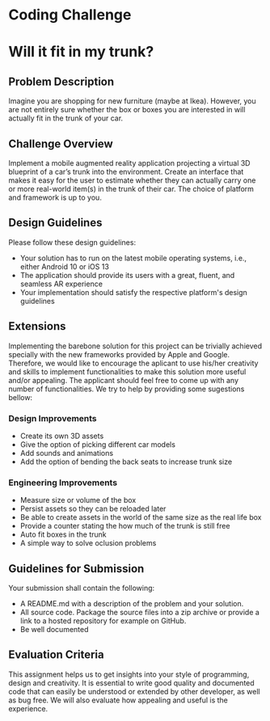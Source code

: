 # Coding Challenge

# Will it fit in my trunk? #

## Problem Description

Imagine you are shopping for new furniture (maybe at Ikea). However, you are not entirely sure whether the box or boxes you are interested in will actually fit in the trunk of your car.

## Challenge Overview

Implement a mobile augmented reality application projecting a virtual 3D blueprint of a car’s trunk into the environment. Create an interface that makes it easy for the user to estimate whether they can actually carry one or more real-world item(s) in the trunk of their car. The choice of platform and framework is up to you.

## Design Guidelines

Please follow these design guidelines:

- Your solution has to run on the latest mobile operating systems, i.e., either Android 10 or iOS 13
- The application should provide its users with a great, fluent, and seamless AR experience
- Your implementation should satisfy the respective platform's design guidelines

## Extensions

Implementing the barebone solution for this project can be trivially achieved specially with the new frameworks provided by Apple and Google. Therefore, we would like to encourage the aplicant to use his/her creativity and skills to implement functionalities to make this solution more useful and/or appealing. The applicant should feel free to come up with any number of functionalities. We try to help by providing some sugestions bellow:

### Design Improvements
* Create its own 3D assets
* Give the option of picking different car models
* Add sounds and animations
* Add the option of bending the back seats to increase trunk size

### Engineering Improvements
* Measure size or volume of the box
* Persist assets so they can be reloaded later
* Be able to create assets in the world of the same size as the real life box
* Provide a counter stating the how much of the trunk is still free
* Auto fit boxes in the trunk
* A simple way to solve oclusion problems

## Guidelines for Submission

Your submission shall contain the following:

- A README.md with a description of the problem and your solution.
- All source code. Package the source files into a zip archive or provide a link to a hosted repository for example on GitHub.
- Be well documented

## Evaluation Criteria

This assignment helps us to get insights into your style of programming, design and creativity. It is essential to write good quality and documented code that can easily be understood or extended by other developer, as well as bug free. We will also evaluate how appealing and useful is the experience.
